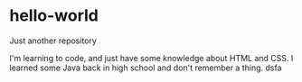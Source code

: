 # hello-world
Just another repository

I'm learning to code, and just have some knowledge about HTML and CSS. I learned some Java back in high school and don't remember a thing.
dsfa

